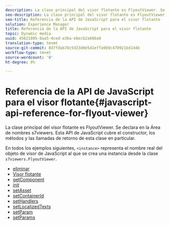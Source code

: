 ```yaml
---
description: La clase principal del visor flotante es FlyoutViewer. Se declara en la Área de nombres s7viewers. Esta API de JavaScript cubre el constructor, los métodos y las llamadas de retorno de esta clase en particular.
seo-description: La clase principal del visor flotante es FlyoutViewer. Se declara en la Área de nombres s7viewers. Esta API de JavaScript cubre el constructor, los métodos y las llamadas de retorno de esta clase en particular.
seo-title: Referencia de la API de JavaScript para el visor flotante
solution: Experience Manager
title: Referencia de la API de JavaScript para el visor flotante
topic: Dynamic media
uuid: 45621805-8aa5-4ced-a36a-ebecb2a606a0
translation-type: tm+mt
source-git-commit: 8d7fdab78c5d23d0e541effa9b9c470921bd144b
workflow-type: tm+mt
source-wordcount: '0'
ht-degree: 0%

---
```



# Referencia de la API de JavaScript para el visor flotante{#javascript-api-reference-for-flyout-viewer}

La clase principal del visor flotante es FlyoutViewer. Se declara en la Área de nombres s7viewers. Esta API de JavaScript cubre el constructor, los métodos y las llamadas de retorno de esta clase en particular.

En todos los ejemplos siguientes, `<instance>` representa el nombre real del objeto de visor de JavaScript al que se crea una instancia desde la clase `s7viewers.FlyoutViewer`.

* [eliminar](r-html5-flyout-viewer-20-javascriptapiref-dispose.md)
* [Visor flotante](r-html5-flyout-viewer-20-javascriptapiref-.flyoutviewer.md)
* [getComponent](r-html5-flyout-viewer-20-javascriptapiref-getcomponent.md)
* [init](r-html5-flyout-viewer-20-javascriptapiref-init.md)
* [setAsset](r-html5-flyout-viewer-20-javascriptapiref-setasset.md)
* [setContainerId](r-html5-flyout-viewer-20-javascriptapiref-.setcontainerid.md)
* [setHandlers](r-html5-flyout-viewer-20-javascriptapiref-sethandlers.md)
* [setLocalizedTexts](r-html5-flyout-viewer-20-javascriptapiref-setlocalizedtexts.md)
* [setParam](r-html5-flyout-viewer-20-javascriptapiref-setparam.md)
* [setParams](r-html5-flyout-viewer-20-javascriptapiref-setparams.md)
